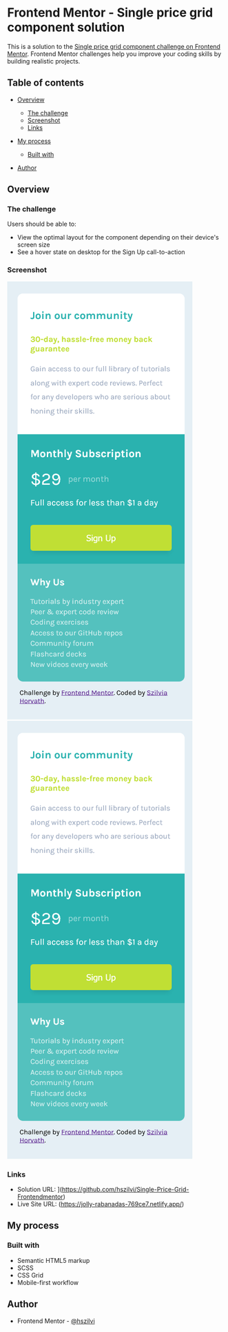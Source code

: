 # Frontend Mentor - Single price grid component solution

This is a solution to the [Single price grid component challenge on Frontend Mentor](https://www.frontendmentor.io/challenges/single-price-grid-component-5ce41129d0ff452fec5abbbc). Frontend Mentor challenges help you improve your coding skills by building realistic projects. 

## Table of contents

- [Overview](#overview)
  - [The challenge](#the-challenge)
  - [Screenshot](#screenshot)
  - [Links](#links)
- [My process](#my-process)
  - [Built with](#built-with)

- [Author](#author)


## Overview

### The challenge

Users should be able to:

- View the optimal layout for the component depending on their device's screen size
- See a hover state on desktop for the Sign Up call-to-action

### Screenshot

![](./images/screenshot-mobile%20(1).png)
![](./images/screenshot-mobile%20(1).png)


### Links

- Solution URL: ](https://github.com/hszilvi/Single-Price-Grid-Frontendmentor)
- Live Site URL: (https://jolly-rabanadas-769ce7.netlify.app/)

## My process

### Built with

- Semantic HTML5 markup
- SCSS
- CSS Grid
- Mobile-first workflow



## Author

- Frontend Mentor - [@hszilvi](https://www.frontendmentor.io/profile/hszilvi)

